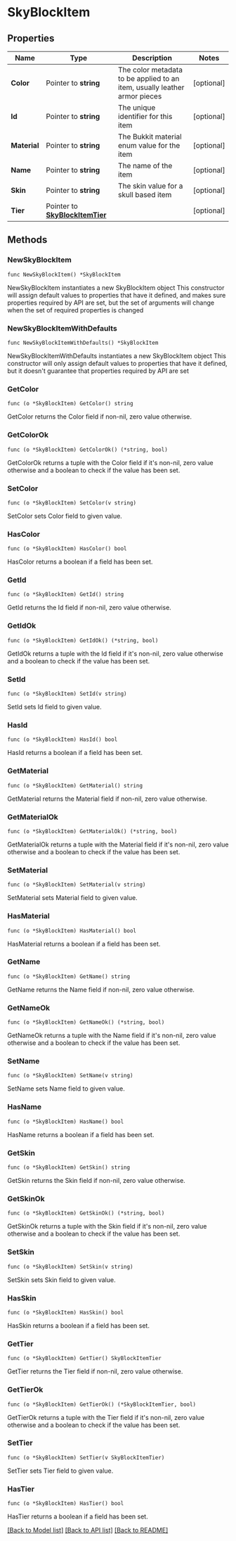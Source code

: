 # SkyBlockItem

## Properties

Name | Type | Description | Notes
------------ | ------------- | ------------- | -------------
**Color** | Pointer to **string** | The color metadata to be applied to an item, usually leather armor pieces | [optional] 
**Id** | Pointer to **string** | The unique identifier for this item | [optional] 
**Material** | Pointer to **string** | The Bukkit material enum value for the item | [optional] 
**Name** | Pointer to **string** | The name of the item | [optional] 
**Skin** | Pointer to **string** | The skin value for a skull based item | [optional] 
**Tier** | Pointer to [**SkyBlockItemTier**](SkyBlockItemTier.md) |  | [optional] 

## Methods

### NewSkyBlockItem

`func NewSkyBlockItem() *SkyBlockItem`

NewSkyBlockItem instantiates a new SkyBlockItem object
This constructor will assign default values to properties that have it defined,
and makes sure properties required by API are set, but the set of arguments
will change when the set of required properties is changed

### NewSkyBlockItemWithDefaults

`func NewSkyBlockItemWithDefaults() *SkyBlockItem`

NewSkyBlockItemWithDefaults instantiates a new SkyBlockItem object
This constructor will only assign default values to properties that have it defined,
but it doesn't guarantee that properties required by API are set

### GetColor

`func (o *SkyBlockItem) GetColor() string`

GetColor returns the Color field if non-nil, zero value otherwise.

### GetColorOk

`func (o *SkyBlockItem) GetColorOk() (*string, bool)`

GetColorOk returns a tuple with the Color field if it's non-nil, zero value otherwise
and a boolean to check if the value has been set.

### SetColor

`func (o *SkyBlockItem) SetColor(v string)`

SetColor sets Color field to given value.

### HasColor

`func (o *SkyBlockItem) HasColor() bool`

HasColor returns a boolean if a field has been set.

### GetId

`func (o *SkyBlockItem) GetId() string`

GetId returns the Id field if non-nil, zero value otherwise.

### GetIdOk

`func (o *SkyBlockItem) GetIdOk() (*string, bool)`

GetIdOk returns a tuple with the Id field if it's non-nil, zero value otherwise
and a boolean to check if the value has been set.

### SetId

`func (o *SkyBlockItem) SetId(v string)`

SetId sets Id field to given value.

### HasId

`func (o *SkyBlockItem) HasId() bool`

HasId returns a boolean if a field has been set.

### GetMaterial

`func (o *SkyBlockItem) GetMaterial() string`

GetMaterial returns the Material field if non-nil, zero value otherwise.

### GetMaterialOk

`func (o *SkyBlockItem) GetMaterialOk() (*string, bool)`

GetMaterialOk returns a tuple with the Material field if it's non-nil, zero value otherwise
and a boolean to check if the value has been set.

### SetMaterial

`func (o *SkyBlockItem) SetMaterial(v string)`

SetMaterial sets Material field to given value.

### HasMaterial

`func (o *SkyBlockItem) HasMaterial() bool`

HasMaterial returns a boolean if a field has been set.

### GetName

`func (o *SkyBlockItem) GetName() string`

GetName returns the Name field if non-nil, zero value otherwise.

### GetNameOk

`func (o *SkyBlockItem) GetNameOk() (*string, bool)`

GetNameOk returns a tuple with the Name field if it's non-nil, zero value otherwise
and a boolean to check if the value has been set.

### SetName

`func (o *SkyBlockItem) SetName(v string)`

SetName sets Name field to given value.

### HasName

`func (o *SkyBlockItem) HasName() bool`

HasName returns a boolean if a field has been set.

### GetSkin

`func (o *SkyBlockItem) GetSkin() string`

GetSkin returns the Skin field if non-nil, zero value otherwise.

### GetSkinOk

`func (o *SkyBlockItem) GetSkinOk() (*string, bool)`

GetSkinOk returns a tuple with the Skin field if it's non-nil, zero value otherwise
and a boolean to check if the value has been set.

### SetSkin

`func (o *SkyBlockItem) SetSkin(v string)`

SetSkin sets Skin field to given value.

### HasSkin

`func (o *SkyBlockItem) HasSkin() bool`

HasSkin returns a boolean if a field has been set.

### GetTier

`func (o *SkyBlockItem) GetTier() SkyBlockItemTier`

GetTier returns the Tier field if non-nil, zero value otherwise.

### GetTierOk

`func (o *SkyBlockItem) GetTierOk() (*SkyBlockItemTier, bool)`

GetTierOk returns a tuple with the Tier field if it's non-nil, zero value otherwise
and a boolean to check if the value has been set.

### SetTier

`func (o *SkyBlockItem) SetTier(v SkyBlockItemTier)`

SetTier sets Tier field to given value.

### HasTier

`func (o *SkyBlockItem) HasTier() bool`

HasTier returns a boolean if a field has been set.


[[Back to Model list]](../README.md#documentation-for-models) [[Back to API list]](../README.md#documentation-for-api-endpoints) [[Back to README]](../README.md)


